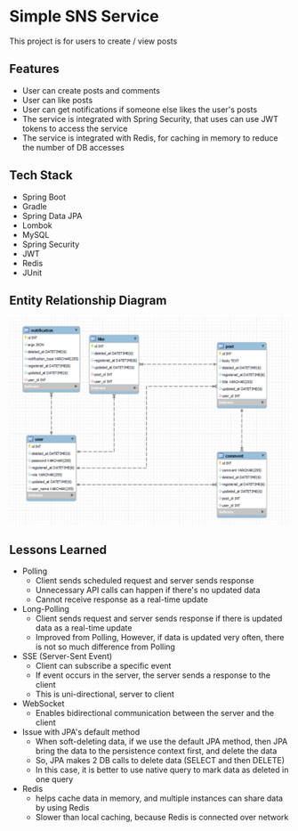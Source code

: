# Simple SNS Service

This project is for users to create / view posts

## Features

- User can create posts and comments
- User can like posts
- User can get notifications if someone else likes the user's posts
- The service is integrated with Spring Security, that uses can use JWT tokens to access the service
- The service is integrated with Redis, for caching in memory to reduce the number of DB accesses 

## Tech Stack

- Spring Boot
- Gradle
- Spring Data JPA
- Lombok
- MySQL
- Spring Security
- JWT
- Redis
- JUnit

## Entity Relationship Diagram
![ERD](images/ERD.png)

## Lessons Learned

- Polling
  - Client sends scheduled request and server sends response
  - Unnecessary API calls can happen if there's no updated data
  - Cannot receive response as a real-time update
- Long-Polling
  - Client sends request and server sends response if there is updated data as a real-time update
  - Improved from Polling, However, if data is updated very often, there is not so much difference from Polling
- SSE (Server-Sent Event) 
  - Client can subscribe a specific event
  - If event occurs in the server, the server sends a response to the client
  - This is uni-directional, server to client
- WebSocket
  - Enables bidirectional communication between the server and the client
- Issue with JPA's default method
    - When soft-deleting data, if we use the default JPA method, then JPA bring the data to the persistence context first, and delete the data
    - So, JPA makes 2 DB calls to delete data (SELECT and then DELETE)
    - In this case, it is better to use native query to mark data as deleted in one query
- Redis
  - helps cache data in memory, and multiple instances can share data by using Redis
  - Slower than local caching, because Redis is connected over network
